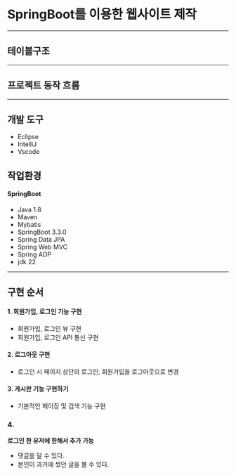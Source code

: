 # SpringBoot를 이용한 웹사이트 제작


---
## 테이블구조


---

## 프로젝트 동작 흐름



---

## 개발 도구
  - Eclipse 
  - IntelliJ
  - Vscode

## 작업환경
#### SpringBoot
 - Java 1.8
 - Maven
 - Mybatis 
 - SpringBoot 3.3.0  
 - Spring Data JPA
 - Spring Web MVC
 - Spring AOP
 - jdk 22

---
## 구현 순서

#### 1. 회원가입, 로그인 기능 구현
- 회원가입, 로그인 뷰 구현
- 회원가입, 로그인 API 통신 구현

#### 2. 로그아웃 구현
- 로그인 시 페이지 상단의 로그인, 회원가입을 로그아웃으로 변경

#### 3. 게시판 기능 구현하기
- 기본적인 페이징 및 검색 기능 구현

### 4. 


**로그인 한 유저에 한해서 추가 가능**

- 댓글을 달 수 있다. 
- 본인이 과거에 썼던 글을 볼 수 있다. 
